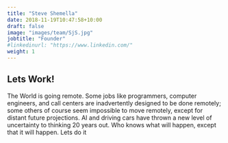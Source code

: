 ```yaml
---
title: "Steve Shemella"
date: 2018-11-19T10:47:58+10:00
draft: false
image: "images/team/SjS.jpg"
jobtitle: "Founder"
#linkedinurl: "https://www.linkedin.com/"
weight: 1
---
```


## Lets Work!
 The World is going remote. Some jobs like programmers, computer engineers, and call centers are inadvertently designed to be done remotely; some others of course seem impossible to move remotely, except for distant future projections. AI and driving cars have thrown a new level of uncertainty to thinking 20 years out. Who knows what will happen, except that it will happen. Lets do it